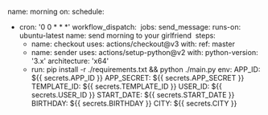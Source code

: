 name: morning
on:
  schedule:
  - cron:  '0 0 * * *'
  workflow_dispatch:
​
jobs:
  send_message:
    runs-on: ubuntu-latest
    name: send morning to your girlfriend
​
    steps:
    - name: checkout
      uses: actions/checkout@v3
      with:
        ref: master
​
    - name: sender
      uses: actions/setup-python@v2
      with:
        python-version: '3.x'
        architecture: 'x64'
    - run: pip install -r ./requirements.txt && python ./main.py
 env:
      APP_ID: ${{ secrets.APP_ID }}
      APP_SECRET: ${{ secrets.APP_SECRET }}
      TEMPLATE_ID: ${{ secrets.TEMPLATE_ID }}
      USER_ID: ${{ secrets.USER_ID }}
      START_DATE: ${{ secrets.START_DATE }}
      BIRTHDAY: ${{ secrets.BIRTHDAY }}
      CITY: ${{ secrets.CITY }}
